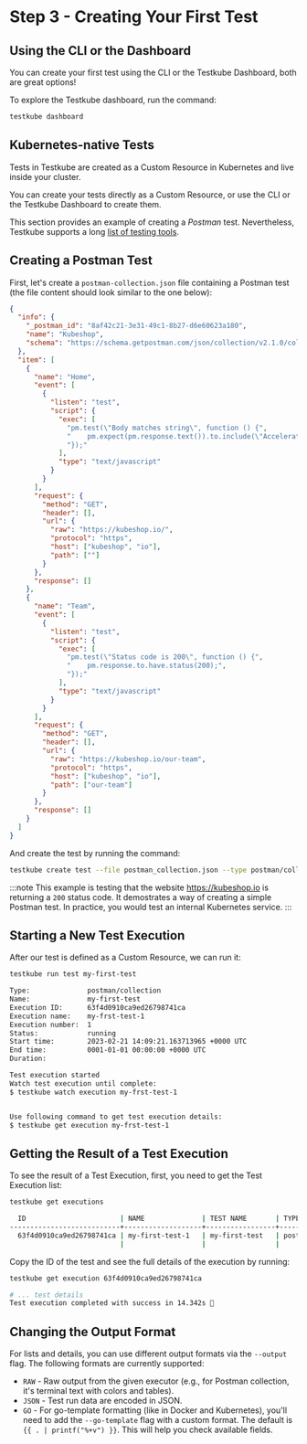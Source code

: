 # Step 3 - Creating Your First Test

## Using the CLI or the Dashboard

You can create your first test using the CLI or the Testkube Dashboard, both are great options!

To explore the Testkube dashboard, run the command:

```sh
testkube dashboard
```

## Kubernetes-native Tests

Tests in Testkube are created as a Custom Resource in Kubernetes and live inside your cluster.

You can create your tests directly as a Custom Resource, or use the CLI or the Testkube Dashboard to create them.

This section provides an example of creating a _Postman_ test. Nevertheless, Testkube supports a long [list of testing tools](../category/test-types).

## Creating a Postman Test

First, let's create a `postman-collection.json` file containing a Postman test (the file content should look similar to the one below):

```json title="postman-collection.json"
{
  "info": {
    "_postman_id": "8af42c21-3e31-49c1-8b27-d6e60623a180",
    "name": "Kubeshop",
    "schema": "https://schema.getpostman.com/json/collection/v2.1.0/collection.json"
  },
  "item": [
    {
      "name": "Home",
      "event": [
        {
          "listen": "test",
          "script": {
            "exec": [
              "pm.test(\"Body matches string\", function () {",
              "    pm.expect(pm.response.text()).to.include(\"Accelerator\");",
              "});"
            ],
            "type": "text/javascript"
          }
        }
      ],
      "request": {
        "method": "GET",
        "header": [],
        "url": {
          "raw": "https://kubeshop.io/",
          "protocol": "https",
          "host": ["kubeshop", "io"],
          "path": [""]
        }
      },
      "response": []
    },
    {
      "name": "Team",
      "event": [
        {
          "listen": "test",
          "script": {
            "exec": [
              "pm.test(\"Status code is 200\", function () {",
              "    pm.response.to.have.status(200);",
              "});"
            ],
            "type": "text/javascript"
          }
        }
      ],
      "request": {
        "method": "GET",
        "header": [],
        "url": {
          "raw": "https://kubeshop.io/our-team",
          "protocol": "https",
          "host": ["kubeshop", "io"],
          "path": ["our-team"]
        }
      },
      "response": []
    }
  ]
}
```

And create the test by running the command:

```sh
testkube create test --file postman_collection.json --type postman/collection --name my-first-test
```

:::note
This example is testing that the website https://kubeshop.io is returning a `200` status code. It demostrates a way of creating a simple Postman test. In practice, you would test an internal Kubernetes service.
:::

## Starting a New Test Execution

After our test is defined as a Custom Resource, we can run it:

```sh
testkube run test my-first-test
```

```sh title="Expected output:"
Type:              postman/collection
Name:              my-first-test
Execution ID:      63f4d0910ca9ed26798741ca
Execution name:    my-frst-test-1
Execution number:  1
Status:            running
Start time:        2023-02-21 14:09:21.163713965 +0000 UTC
End time:          0001-01-01 00:00:00 +0000 UTC
Duration:

Test execution started
Watch test execution until complete:
$ testkube watch execution my-frst-test-1


Use following command to get test execution details:
$ testkube get execution my-frst-test-1
```

## Getting the Result of a Test Execution

To see the result of a Test Execution, first, you need to get the Test Execution list:

```sh
testkube get executions
```

```sh title=Expected output:"
  ID                       | NAME              | TEST NAME       | TYPE               | STATUS | LABELS
---------------------------+-------------------+-----------------+--------------------+--------+---------
  63f4d0910ca9ed26798741ca | my-first-test-1   | my-first-test   | postman/collection | passed |
                           |                   |                 |                    |        |
```

Copy the ID of the test and see the full details of the execution by running:

```sh
testkube get execution 63f4d0910ca9ed26798741ca
```

```sh title="Expected output:"
# ... test details
Test execution completed with success in 14.342s 🥇
```

## Changing the Output Format

For lists and details, you can use different output formats via the `--output` flag. The following formats are currently supported:

- `RAW` - Raw output from the given executor (e.g., for Postman collection, it's terminal text with colors and tables).
- `JSON` - Test run data are encoded in JSON.
- `GO` - For go-template formatting (like in Docker and Kubernetes), you'll need to add the `--go-template` flag with a custom format. The default is `{{ . | printf("%+v") }}`. This will help you check available fields.
